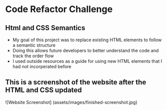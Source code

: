 # Code Refactor Challenge

## Html and CSS Semantics

- My goal of this project was to replace existing HTML elements to follow a semantic structure
- Doing this allows future developers to better understand the code and track the order flow
- I used outside resources as a guide for using new HTML elements that I had not incorperated before

## This is a screenshot of the website after the HTML and CSS updated

![Website Screenshot] (assets/images/finished-screenshot.jpg)
